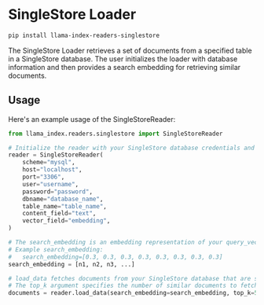 # SingleStore Loader

```bash
pip install llama-index-readers-singlestore
```

The SingleStore Loader retrieves a set of documents from a specified table in a SingleStore database. The user initializes the loader with database information and then provides a search embedding for retrieving similar documents.

## Usage

Here's an example usage of the SingleStoreReader:

```python
from llama_index.readers.singlestore import SingleStoreReader

# Initialize the reader with your SingleStore database credentials and other relevant details
reader = SingleStoreReader(
    scheme="mysql",
    host="localhost",
    port="3306",
    user="username",
    password="password",
    dbname="database_name",
    table_name="table_name",
    content_field="text",
    vector_field="embedding",
)

# The search_embedding is an embedding representation of your query_vector.
# Example search_embedding:
#   search_embedding=[0.3, 0.3, 0.3, 0.3, 0.3, 0.3, 0.3, 0.3]
search_embedding = [n1, n2, n3, ...]

# load_data fetches documents from your SingleStore database that are similar to the search_embedding.
# The top_k argument specifies the number of similar documents to fetch.
documents = reader.load_data(search_embedding=search_embedding, top_k=5)
```
